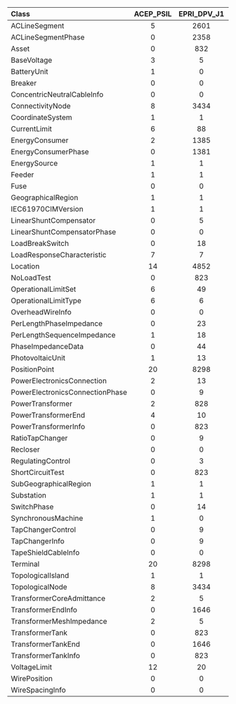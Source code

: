 | Class | ACEP_PSIL | EPRI_DPV_J1 | IEEE123 | IEEE123_PV | IEEE13 | IEEE13_Assets | IEEE37 | IEEE8500 | IEEE8500_3subs | R2_12_47_2 | Transactive |
| :--- | :---: | :---: | :---: | :---: | :---: | :---: | :---: | :---: | :---: | :---: | :---: |
| ACLineSegment | 5 | 2601 | 118 | 118 | 11 | 11 | 36 | 3661 | 3909 | 380 | 1398 |
| ACLineSegmentPhase | 0 | 2358 | 241 | 241 | 26 | 35 | 106 | 6011 | 6604 | 689 | 2801 |
| Asset | 0 | 832 | 13 | 16 | 7 | 6 | 4 | 33 | 45 | 62 | 17 |
| BaseVoltage | 3 | 5 | 2 | 3 | 5 | 3 | 3 | 4 | 5 | 8 | 3 |
| BatteryUnit | 1 | 0 | 0 | 0 | 2 | 0 | 0 | 0 | 2 | 0 | 0 |
| Breaker | 0 | 0 | 0 | 0 | 1 | 0 | 0 | 0 | 0 | 0 | 0 |
| ConcentricNeutralCableInfo | 0 | 0 | 0 | 0 | 0 | 1 | 0 | 0 | 0 | 0 | 0 |
| ConnectivityNode | 8 | 3434 | 130 | 214 | 22 | 16 | 39 | 4876 | 5294 | 853 | 1516 |
| CoordinateSystem | 1 | 1 | 1 | 1 | 1 | 1 | 1 | 1 | 1 | 1 | 1 |
| CurrentLimit | 6 | 88 | 12 | 18 | 24 | 24 | 8 | 42 | 52 | 32 | 16 |
| EnergyConsumer | 2 | 1385 | 91 | 91 | 16 | 15 | 30 | 1177 | 1275 | 214 | 1280 |
| EnergyConsumerPhase | 0 | 1381 | 89 | 171 | 16 | 14 | 29 | 2354 | 2550 | 406 | 2560 |
| EnergySource | 1 | 1 | 1 | 1 | 1 | 1 | 1 | 1 | 1 | 1 | 1 |
| Feeder | 1 | 1 | 1 | 1 | 1 | 1 | 1 | 1 | 1 | 1 | 1 |
| Fuse | 0 | 0 | 0 | 0 | 1 | 0 | 0 | 0 | 0 | 0 | 0 |
| GeographicalRegion | 1 | 1 | 1 | 1 | 1 | 1 | 1 | 1 | 1 | 1 | 1 |
| IEC61970CIMVersion | 1 | 1 | 1 | 1 | 1 | 1 | 1 | 1 | 1 | 1 | 1 |
| LinearShuntCompensator | 0 | 5 | 4 | 4 | 2 | 2 | 0 | 10 | 10 | 4 | 4 |
| LinearShuntCompensatorPhase | 0 | 0 | 3 | 3 | 1 | 1 | 0 | 9 | 9 | 0 | 3 |
| LoadBreakSwitch | 0 | 18 | 8 | 8 | 2 | 1 | 0 | 38 | 107 | 269 | 16 |
| LoadResponseCharacteristic | 7 | 7 | 7 | 7 | 7 | 7 | 7 | 7 | 7 | 7 | 7 |
| Location | 14 | 4852 | 231 | 327 | 46 | 36 | 72 | 6078 | 6973 | 1076 | 2804 |
| NoLoadTest | 0 | 823 | 6 | 9 | 4 | 3 | 2 | 21 | 27 | 56 | 11 |
| OperationalLimitSet | 6 | 49 | 8 | 12 | 17 | 15 | 7 | 25 | 31 | 24 | 11 |
| OperationalLimitType | 6 | 6 | 6 | 6 | 6 | 6 | 6 | 6 | 6 | 6 | 6 |
| OverheadWireInfo | 0 | 0 | 0 | 0 | 0 | 4 | 0 | 0 | 0 | 0 | 0 |
| PerLengthPhaseImpedance | 0 | 23 | 29 | 29 | 7 | 1 | 30 | 79 | 80 | 42 | 13 |
| PerLengthSequenceImpedance | 1 | 18 | 0 | 0 | 0 | 0 | 0 | 1 | 1 | 0 | 0 |
| PhaseImpedanceData | 0 | 44 | 122 | 122 | 26 | 3 | 123 | 180 | 186 | 112 | 54 |
| PhotovoltaicUnit | 1 | 13 | 0 | 14 | 2 | 0 | 0 | 0 | 354 | 0 | 0 |
| PositionPoint | 20 | 8298 | 364 | 624 | 69 | 52 | 111 | 12143 | 13567 | 2123 | 4416 |
| PowerElectronicsConnection | 2 | 13 | 0 | 14 | 4 | 0 | 0 | 0 | 356 | 0 | 0 |
| PowerElectronicsConnectionPhase | 0 | 9 | 0 | 14 | 4 | 0 | 0 | 0 | 354 | 0 | 0 |
| PowerTransformer | 2 | 828 | 5 | 87 | 4 | 3 | 3 | 1182 | 1304 | 203 | 101 |
| PowerTransformerEnd | 4 | 10 | 4 | 4 | 5 | 0 | 4 | 2 | 22 | 2 | 2 |
| PowerTransformerInfo | 0 | 823 | 6 | 9 | 4 | 3 | 2 | 21 | 27 | 56 | 11 |
| RatioTapChanger | 0 | 9 | 7 | 7 | 3 | 3 | 2 | 12 | 18 | 6 | 6 |
| Recloser | 0 | 0 | 0 | 0 | 1 | 0 | 0 | 0 | 0 | 0 | 0 |
| RegulatingControl | 0 | 3 | 0 | 0 | 0 | 2 | 0 | 9 | 9 | 4 | 0 |
| ShortCircuitTest | 0 | 823 | 6 | 15 | 6 | 3 | 2 | 39 | 45 | 142 | 17 |
| SubGeographicalRegion | 1 | 1 | 1 | 1 | 1 | 1 | 1 | 1 | 1 | 1 | 1 |
| Substation | 1 | 1 | 1 | 1 | 1 | 1 | 1 | 1 | 1 | 1 | 1 |
| SwitchPhase | 0 | 14 | 1 | 1 | 1 | 0 | 0 | 13 | 34 | 434 | 3 |
| SynchronousMachine | 1 | 0 | 0 | 0 | 0 | 0 | 0 | 0 | 10 | 0 | 0 |
| TapChangerControl | 0 | 9 | 7 | 7 | 3 | 3 | 2 | 12 | 18 | 6 | 6 |
| TapChangerInfo | 0 | 9 | 7 | 7 | 3 | 3 | 2 | 12 | 18 | 6 | 6 |
| TapeShieldCableInfo | 0 | 0 | 0 | 0 | 0 | 1 | 0 | 0 | 0 | 0 | 0 |
| Terminal | 20 | 8298 | 364 | 624 | 69 | 52 | 111 | 12143 | 13567 | 2123 | 4416 |
| TopologicalIsland | 1 | 1 | 1 | 1 | 1 | 1 | 1 | 1 | 1 | 1 | 1 |
| TopologicalNode | 8 | 3434 | 130 | 214 | 22 | 16 | 39 | 4876 | 5294 | 853 | 1516 |
| TransformerCoreAdmittance | 2 | 5 | 2 | 2 | 2 | 0 | 2 | 1 | 11 | 1 | 1 |
| TransformerEndInfo | 0 | 1646 | 12 | 21 | 9 | 6 | 4 | 51 | 63 | 155 | 25 |
| TransformerMeshImpedance | 2 | 5 | 2 | 2 | 4 | 0 | 2 | 1 | 11 | 1 | 1 |
| TransformerTank | 0 | 823 | 6 | 88 | 4 | 5 | 2 | 1189 | 1293 | 206 | 103 |
| TransformerTankEnd | 0 | 1646 | 12 | 258 | 9 | 10 | 4 | 3555 | 3861 | 604 | 301 |
| TransformerTankInfo | 0 | 823 | 6 | 9 | 4 | 3 | 2 | 21 | 27 | 56 | 11 |
| VoltageLimit | 12 | 20 | 8 | 12 | 20 | 12 | 12 | 16 | 20 | 32 | 12 |
| WirePosition | 0 | 0 | 0 | 0 | 0 | 30 | 0 | 0 | 0 | 0 | 0 |
| WireSpacingInfo | 0 | 0 | 0 | 0 | 0 | 10 | 0 | 0 | 0 | 0 | 0 |
